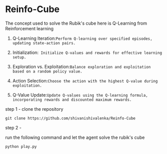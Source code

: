 # Reinfo-Cube
The concept used to solve the Rubik's cube here is Q-Learning from Reinforcement learning

1. Q-Learning Iteration:​ 
 ``` Perform Q-learning over specified episodes, updating state-action pairs.​ ```

2. Initialization:​
``` Initialize Q-values and rewards for effective learning setup.​```

3. Exploration vs. Exploitation:​
```Balance exploration and exploitation based on a random policy value.​```

4. Action Selection:​
```Choose the action with the highest Q-value during exploitation.​```

5. Q-Value Update:​
```Update Q-values using the Q-learning formula, incorporating rewards and discounted maximum rewards.```



step 1 -
clone the repository
```
git clone https://github.com/shivanishivalenka/Reinfo-Cube
```

step 2 -

run the following command and let the agent solve the rubik's cube
```
python play.py
```



